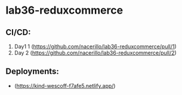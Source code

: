 # lab36-reduxcommerce

## CI/CD:
1. Day1 1 (https://github.com/nacerillo/lab36-reduxcommerce/pull/1)
2. Day 2 (https://github.com/nacerillo/lab36-reduxcommerce/pull/2)
## Deployments:

- (https://kind-wescoff-f7afe5.netlify.app/)
